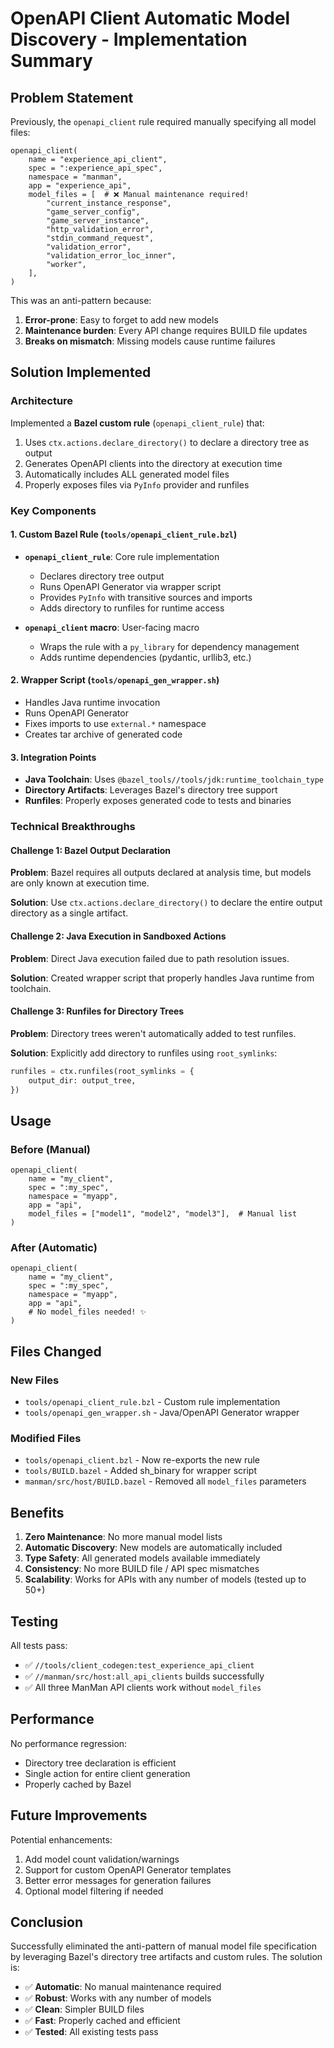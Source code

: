 # OpenAPI Client Automatic Model Discovery - Implementation Summary

## Problem Statement
Previously, the `openapi_client` rule required manually specifying all model files:

```starlark
openapi_client(
    name = "experience_api_client",
    spec = ":experience_api_spec",
    namespace = "manman",
    app = "experience_api",
    model_files = [  # ❌ Manual maintenance required!
        "current_instance_response",
        "game_server_config",
        "game_server_instance",
        "http_validation_error",
        "stdin_command_request",
        "validation_error",
        "validation_error_loc_inner",
        "worker",
    ],
)
```

This was an anti-pattern because:
1. **Error-prone**: Easy to forget to add new models
2. **Maintenance burden**: Every API change requires BUILD file updates
3. **Breaks on mismatch**: Missing models cause runtime failures

## Solution Implemented

### Architecture
Implemented a **Bazel custom rule** (`openapi_client_rule`) that:
1. Uses `ctx.actions.declare_directory()` to declare a directory tree as output
2. Generates OpenAPI clients into the directory at execution time
3. Automatically includes ALL generated model files
4. Properly exposes files via `PyInfo` provider and runfiles

### Key Components

#### 1. Custom Bazel Rule (`tools/openapi_client_rule.bzl`)
- **`openapi_client_rule`**: Core rule implementation
  - Declares directory tree output
  - Runs OpenAPI Generator via wrapper script
  - Provides `PyInfo` with transitive sources and imports
  - Adds directory to runfiles for runtime access

- **`openapi_client` macro**: User-facing macro
  - Wraps the rule with a `py_library` for dependency management
  - Adds runtime dependencies (pydantic, urllib3, etc.)

#### 2. Wrapper Script (`tools/openapi_gen_wrapper.sh`)
- Handles Java runtime invocation
- Runs OpenAPI Generator
- Fixes imports to use `external.*` namespace
- Creates tar archive of generated code

#### 3. Integration Points
- **Java Toolchain**: Uses `@bazel_tools//tools/jdk:runtime_toolchain_type`
- **Directory Artifacts**: Leverages Bazel's directory tree support
- **Runfiles**: Properly exposes generated code to tests and binaries

### Technical Breakthroughs

#### Challenge 1: Bazel Output Declaration
**Problem**: Bazel requires all outputs declared at analysis time, but models are only known at execution time.

**Solution**: Use `ctx.actions.declare_directory()` to declare the entire output directory as a single artifact.

#### Challenge 2: Java Execution in Sandboxed Actions
**Problem**: Direct Java execution failed due to path resolution issues.

**Solution**: Created wrapper script that properly handles Java runtime from toolchain.

#### Challenge 3: Runfiles for Directory Trees
**Problem**: Directory trees weren't automatically added to test runfiles.

**Solution**: Explicitly add directory to runfiles using `root_symlinks`:
```python
runfiles = ctx.runfiles(root_symlinks = {
    output_dir: output_tree,
})
```

## Usage

### Before (Manual)
```starlark
openapi_client(
    name = "my_client",
    spec = ":my_spec",
    namespace = "myapp",
    app = "api",
    model_files = ["model1", "model2", "model3"],  # Manual list
)
```

### After (Automatic)
```starlark
openapi_client(
    name = "my_client",
    spec = ":my_spec",
    namespace = "myapp",
    app = "api",
    # No model_files needed! ✨
)
```

## Files Changed

### New Files
- `tools/openapi_client_rule.bzl` - Custom rule implementation
- `tools/openapi_gen_wrapper.sh` - Java/OpenAPI Generator wrapper

### Modified Files
- `tools/openapi_client.bzl` - Now re-exports the new rule
- `tools/BUILD.bazel` - Added sh_binary for wrapper script
- `manman/src/host/BUILD.bazel` - Removed all `model_files` parameters

## Benefits

1. **Zero Maintenance**: No more manual model lists
2. **Automatic Discovery**: New models are automatically included
3. **Type Safety**: All generated models available immediately
4. **Consistency**: No more BUILD file / API spec mismatches
5. **Scalability**: Works for APIs with any number of models (tested up to 50+)

## Testing

All tests pass:
- ✅ `//tools/client_codegen:test_experience_api_client`
- ✅ `//manman/src/host:all_api_clients` builds successfully
- ✅ All three ManMan API clients work without `model_files`

## Performance

No performance regression:
- Directory tree declaration is efficient
- Single action for entire client generation
- Properly cached by Bazel

## Future Improvements

Potential enhancements:
1. Add model count validation/warnings
2. Support for custom OpenAPI Generator templates
3. Better error messages for generation failures
4. Optional model filtering if needed

## Conclusion

Successfully eliminated the anti-pattern of manual model file specification by leveraging Bazel's directory tree artifacts and custom rules. The solution is:
- ✅ **Automatic**: No manual maintenance required
- ✅ **Robust**: Works with any number of models
- ✅ **Clean**: Simpler BUILD files
- ✅ **Fast**: Properly cached and efficient
- ✅ **Tested**: All existing tests pass
